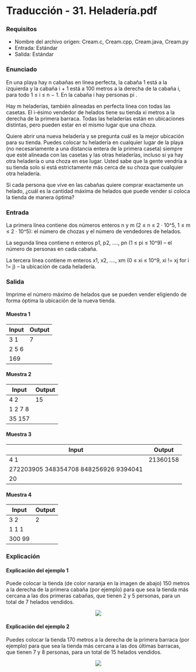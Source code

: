 # Traducción - 31. Heladería.pdf

### Requisitos
- Nombre del archivo origen: Cream.c, Cream.cpp, Cream.java, Cream.py
- Entrada: Estándar
- Salida: Estándar

### Enunciado
En una playa hay n cabañas en línea perfecta, la cabaña 1 está a la izquierda y la cabaña i + 1 está a 100 metros a la derecha de la cabaña i, para todo 1 ≤ i ≤ n − 1. En la cabaña i hay personas pi .

Hay m heladerías, también alineadas en perfecta línea con todas las casetas. El i-ésimo vendedor de helados tiene su tienda xi metros a la derecha de la primera barraca. Todas las heladerías están en ubicaciones distintas, pero pueden estar en el mismo lugar que una choza.

Quiere abrir una nueva heladería y se pregunta cuál es la mejor ubicación para su tienda. Puedes colocar tu heladería en cualquier lugar de la playa (no necesariamente a una distancia entera de la primera caseta) siempre que esté alineada con las casetas y las otras heladerías, incluso si ya hay otra heladería o una choza en ese lugar. Usted sabe que la gente vendría a su tienda solo si está estrictamente más cerca de su choza que cualquier otra heladería.

Si cada persona que vive en las cabañas quiere comprar exactamente un helado, ¿cuál es la cantidad máxima de helados que puede vender si coloca la tienda de manera óptima?

### Entrada
La primera línea contiene dos números enteros n y m (2 ≤ n ≤ 2 · 10^5, 1 ≤ m ≤ 2 · 10^5): el número de chozas y el número de vendedores de helados.

La segunda línea contiene n enteros p1, p2, ...., pn (1 ≤ pi ≤ 10^9) – el número de personas en cada cabaña.

La tercera línea contiene m enteros x1, x2, ...., xm (0 ≤ xi ≤ 10^9, xi != xj for i != j) – la ubicación de cada heladería.

### Salida
Imprime el número máximo de helados que se pueden vender eligiendo de forma óptima la ubicación de la nueva tienda.

#### Muestra 1
| Input | Output |
| ----- | ------ |
| 3 1 | 7 |
| 2 5 6 |  |
| 169 |  |

#### Muestra 2
| Input | Output |
| ----- | ------ |
| 4 2 | 15 |
| 1 2 7 8 |  |
| 35 157 |  |

#### Muestra 3
| Input | Output |
| ----- | ------ |
| 4 1 | 21360158 |
| 272203905 348354708 848256926 9394041 |  |
| 20 |  |

#### Muestra 4
| Input | Output |
| ----- | ------ |
| 3 2 | 2 |
| 1 1 1 |  |
| 300 99 |  |

### Explicación
#### Explicación del ejemplo 1
Puede colocar la tienda (de color naranja en la imagen de abajo) 150 metros a la derecha de la primera cabaña (por ejemplo) para que sea la tienda más cercana a las dos primeras cabañas, que tienen 2 y 5 personas, para un total de 7 helados vendidos.

<div align="center"><img src="https://github.com/josuerom/maraton-programacionUMD/blob/main/img/31_Cream1.png"></div>

#### Explicación del ejemplo 2
Puedes colocar la tienda 170 metros a la derecha de la primera barraca (por ejemplo) para que sea la tienda más cercana a las dos últimas barracas, que tienen 7 y 8 personas, para un total de 15 helados vendidos.

<div align="center"><img src="https://github.com/josuerom/maraton-programacionUMD/blob/main/img/31_Cream2.png"></div>